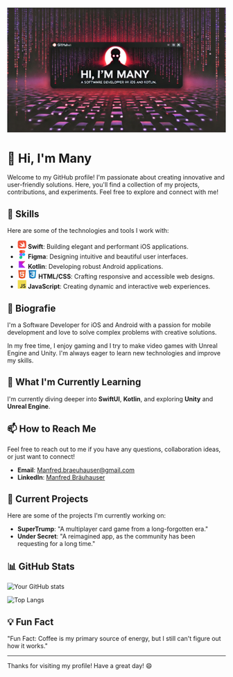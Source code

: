 ![Profilbild](https://github.com/Manyxtreme/Manyxtreme/blob/main/profilImage.png?raw=true)

# 👋 Hi, I'm Many

Welcome to my GitHub profile! I'm passionate about creating innovative and user-friendly solutions. Here, you'll find a collection of my projects, contributions, and experiments. Feel free to explore and connect with me!

## 🚀 Skills

Here are some of the technologies and tools I work with:

- <img src="https://raw.githubusercontent.com/devicons/devicon/master/icons/swift/swift-original.svg" alt="Swift" width="20" height="20"> **Swift**: Building elegant and performant iOS applications.
- <img src="https://raw.githubusercontent.com/devicons/devicon/master/icons/figma/figma-original.svg" alt="Figma" width="20" height="20"> **Figma**: Designing intuitive and beautiful user interfaces.
- <img src="https://raw.githubusercontent.com/devicons/devicon/master/icons/kotlin/kotlin-original.svg" alt="Kotlin" width="20" height="20"> **Kotlin**: Developing robust Android applications.
- <img src="https://raw.githubusercontent.com/devicons/devicon/master/icons/html5/html5-original.svg" alt="HTML" width="20" height="20"> <img src="https://raw.githubusercontent.com/devicons/devicon/master/icons/css3/css3-original.svg" alt="CSS" width="20" height="20"> **HTML/CSS**: Crafting responsive and accessible web designs.
- <img src="https://raw.githubusercontent.com/devicons/devicon/master/icons/javascript/javascript-original.svg" alt="JavaScript" width="20" height="20"> **JavaScript**: Creating dynamic and interactive web experiences.

## 📖 Biografie

I'm a Software Developer for iOS and Android with a passion for mobile development and love to solve complex problems with creative solutions.

In my free time, I enjoy gaming and I try to make video games with Unreal Engine and Unity. I'm always eager to learn new technologies and improve my skills.

## 🌱 What I'm Currently Learning

I'm currently diving deeper into **SwiftUI**, **Kotlin**, and exploring **Unity** and **Unreal Engine**.

## 📫 How to Reach Me

Feel free to reach out to me if you have any questions, collaboration ideas, or just want to connect!

- **Email**: [Manfred.braeuhauser@gmail.com](mailto:Manfred.braeuhauser@gmail.com)
- **LinkedIn**: [Manfred Bräuhauser](https://www.linkedin.com/in/manfred-br%C3%A4uhauser/)

## 🔭 Current Projects

Here are some of the projects I'm currently working on:

- **SuperTrump**: "A multiplayer card game from a long-forgotten era."
- **Under Secret**: "A reimagined app, as the community has been requesting for a long time."

## 📊 GitHub Stats

![Your GitHub stats](https://github-readme-stats.vercel.app/api?username=Manyxtreme&show_icons=true&theme=radical)

![Top Langs](https://github-readme-stats.vercel.app/api/top-langs/?username=Manyxtreme&layout=compact&theme=radical)

## 💡 Fun Fact

"Fun Fact: Coffee is my primary source of energy, but I still can't figure out how it works."

---

Thanks for visiting my profile! Have a great day! 😄
